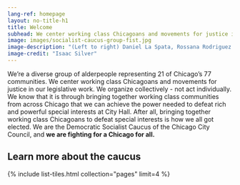```yaml
---
lang-ref: homepage
layout: no-title-h1
title: Welcome
subhead: We center working class Chicagoans and movements for justice in our legislative work. We are the Democratic Socialist Caucus of the Chicago City Council.
image: images/socialist-caucus-group-fist.jpg
image-description: "(Left to right) Daniel La Spata, Rossana Rodriguez Sánchez,  Byron Sigcho Lopez, Carlos Ramirez-Rosa, Jeanette Taylor."
image-credit: "Isaac Silver"
---
```


We’re a diverse group of alderpeople representing 21 of Chicago’s 77 communities. We center working class Chicagoans and movements for justice in our legislative work. We organize collectively - not act individually. We know that it is through bringing together working class communities from across Chicago that we can achieve the power needed to defeat rich and powerful special interests at City Hall. After all, bringing together working class Chicagoans to defeat special interests is how we all got elected. We are the Democratic Socialist Caucus of the Chicago City Council, and **we are fighting for a Chicago for all.**

## Learn more about the caucus

{% include list-tiles.html collection="pages" limit=4 %}

